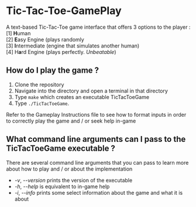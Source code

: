 # Tic-Tac-Toe-GamePlay

A text-based Tic-Tac-Toe game interface that offers 3 options to the player :  
[1] **H**uman  
[2] **E**asy Engine (plays randomly  
[3] **I**ntermediate (engine that simulates another human)  
[4] H**a**rd Engine (plays perfectly. _Unbeatable_)  

## How do I play the game ?

1. Clone the repository
2. Navigate into the directory and open a terminal in that directory
3. Type ``make`` which creates an executable TicTacToeGame
4. Type ```./TicTacToeGame```.  

Refer to the Gameplay Instructions file to see how to format inputs in order to correctly play the game
and / or seek help in-game

## What command line arguments can I pass to the TicTacToeGame executable ?

There are several command line arguments that you can pass to learn more about
how to play and / or about the implementation

* _-v_, _--version_ prints the version of the executable
* _-h_, _--help_ is equivalent to in-game help
* _-i_, _--info_ prints some select information about the game and what it is about
